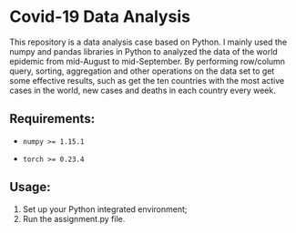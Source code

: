 # Covid-19 Data Analysis     
This repository is a data analysis case based on Python. I mainly used the numpy and pandas libraries in Python to analyzed the data of the world epidemic from mid-August to mid-September. By performing row/column query, sorting, aggregation and other operations on the data set to get some effective results, such as get the ten countries with the most active cases in the world, new cases and deaths in each country every week.  


## Requirements:  
* `numpy >= 1.15.1`  
- `torch >= 0.23.4`  


## Usage:  
1. Set up your Python integrated environment;  
2. Run the assignment.py file.  


